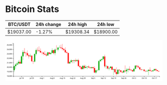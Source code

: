 # Bitcoin Stats

BTC/USDT|24h change|24h high|24h low|
|---|---|---|---|
|$19037.00|-1.27%|$19308.34|$18900.00|

<img src="./chart.svg">
